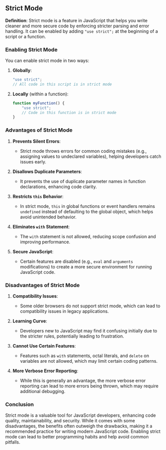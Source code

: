 

## Strict Mode 

**Definition**: Strict mode is a feature in JavaScript that helps you write cleaner and more secure code by enforcing stricter parsing and error handling. It can be enabled by adding `"use strict";` at the beginning of a script or a function.

### Enabling Strict Mode

You can enable strict mode in two ways:

1. **Globally**:
   ```javascript
   "use strict";
   // All code in this script is in strict mode
   ```

2. **Locally** (within a function):
   ```javascript
   function myFunction() {
       "use strict";
       // Code in this function is in strict mode
   }
   ```

### Advantages of Strict Mode

1. **Prevents Silent Errors**:
   - Strict mode throws errors for common coding mistakes (e.g., assigning values to undeclared variables), helping developers catch issues early.

2. **Disallows Duplicate Parameters**:
   - It prevents the use of duplicate parameter names in function declarations, enhancing code clarity.

3. **Restricts `this` Behavior**:
   - In strict mode, `this` in global functions or event handlers remains `undefined` instead of defaulting to the global object, which helps avoid unintended behavior.

4. **Eliminates `with` Statement**:
   - The `with` statement is not allowed, reducing scope confusion and improving performance.

5. **Secure JavaScript**:
   - Certain features are disabled (e.g., `eval` and `arguments` modifications) to create a more secure environment for running JavaScript code.

### Disadvantages of Strict Mode

1. **Compatibility Issues**:
   - Some older browsers do not support strict mode, which can lead to compatibility issues in legacy applications.

2. **Learning Curve**:
   - Developers new to JavaScript may find it confusing initially due to the stricter rules, potentially leading to frustration.

3. **Cannot Use Certain Features**:
   - Features such as `with` statements, octal literals, and `delete` on variables are not allowed, which may limit certain coding patterns.

4. **More Verbose Error Reporting**:
   - While this is generally an advantage, the more verbose error reporting can lead to more errors being thrown, which may require additional debugging.

### Conclusion

Strict mode is a valuable tool for JavaScript developers, enhancing code quality, maintainability, and security. While it comes with some disadvantages, the benefits often outweigh the drawbacks, making it a recommended practice for writing modern JavaScript code. Enabling strict mode can lead to better programming habits and help avoid common pitfalls.

